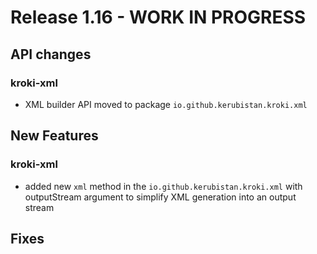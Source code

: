 # Release 1.16 - WORK IN PROGRESS

## API changes

### kroki-xml

 * XML builder API moved to package `io.github.kerubistan.kroki.xml`

## New Features

### kroki-xml

 * added new `xml` method in the `io.github.kerubistan.kroki.xml` with outputStream argument
   to simplify XML generation into an output stream

## Fixes

